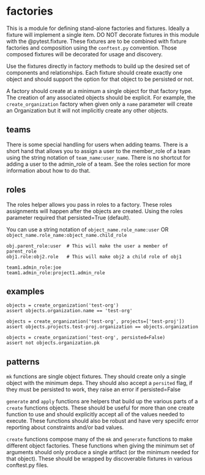 factories
=========

This is a module for defining stand-alone factories and fixtures. Ideally a fixture will implement a single item.
DO NOT decorate fixtures in this module with the @pytest.fixture. These fixtures are to be combined
with fixture factories and composition using the `conftest.py` convention. Those composed fixtures
will be decorated for usage and discovery.

Use the fixtures directly in factory methods to build up the desired set of components and relationships.
Each fixture should create exactly one object and should support the option for that object to be persisted
or not.

A factory should create at a minimum a single object for that factory type. The creation of any
associated objects should be explicit. For example, the `create_organization` factory when given only
a `name` parameter will create an Organization but it will not implicitly create any other objects.

teams
-----

There is some special handling for users when adding teams. There is a short hand that allows you to
assign a user to the member\_role of a team using the string notation of `team_name:user_name`. There is
no shortcut for adding a user to the admin\_role of a team. See the roles section for more information
about how to do that.

roles
-----

The roles helper allows you pass in roles to a factory. These roles assignments will happen after
the objects are created. Using the roles parameter required that persisted=True (default).

You can use a string notation of `object_name.role_name:user` OR `object_name.role_name:object_name.child_role`

    obj.parent_role:user  # This will make the user a member of parent_role
    obj1.role:obj2.role   # This will make obj2 a child role of obj1

    team1.admin_role:joe
    team1.admin_role:project1.admin_role

examples
--------

    objects = create_organization('test-org')
    assert objects.organization.name == 'test-org'

    objects = create_organization('test-org', projects=['test-proj'])
    assert objects.projects.test-proj.organization == objects.organization

    objects = create_organization('test-org', persisted=False)
    assert not objects.organization.pk

patterns
--------

`mk` functions are single object fixtures. They should create only a single object with the minimum deps.
They should also accept a `persited` flag, if they must be persisted to work, they raise an error if persisted=False

`generate` and `apply` functions are helpers that build up the various parts of a `create` functions objects. These
should be useful for more than one create function to use and should explicitly accept all of the values needed
to execute. These functions should also be robust and have very speciifc error reporting about constraints and/or
bad values.

`create` functions compose many of the `mk` and `generate` functions to make different object
factories. These functions when giving the minimum set of arguments should only produce a
single artifact (or the minimum needed for that object). These should be wrapped by discoverable
fixtures in various conftest.py files.
